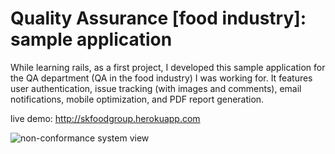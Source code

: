 # Quality Assurance [food industry]: sample application

While learning rails, as a first project, I developed this sample application for the QA department (QA in the food industry) I was working for. It features user authentication, issue tracking (with images and comments), email notifications, mobile optimization, and PDF report generation.

live demo: http://skfoodgroup.herokuapp.com

![non-conformance system view](http://note.io/1fubeDS)
